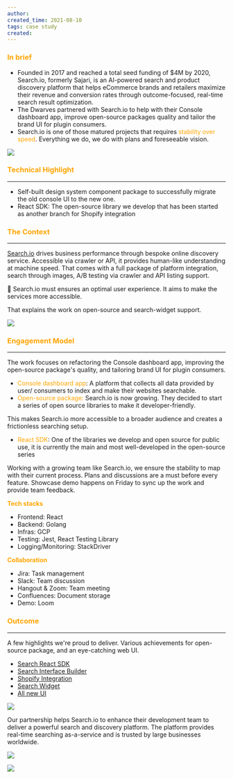 ```yaml
---
author: 
created_time: 2021-08-10
tags: case study
created: 
---
```


### <span style='color:orange'>In brief</span>

* Founded in 2017 and reached a total seed funding of $4M by 2020, Search.io, formerly Sajari, is an AI-powered search and product discovery platform that helps eCommerce brands and retailers maximize their revenue and conversion rates through outcome-focused, real-time search result optimization.
* The Dwarves partnered with Search.io to help with their Console dashboard app, improve open-source packages quality and tailor the brand UI for plugin consumers.
* Search.io is one of those matured projects that requires <span style='color:orange'>stability over speed</span><span style='color:purple'>.</span> Everything we do, we do with plans and foreseeable vision.

![](https://s3.us-west-2.amazonaws.com/secure.notion-static.com/7a648a93-91f5-43fa-a965-16f1a09eb242/Screen_Shot_2022-09-28_at_14.23.39.png?X-Amz-Algorithm=AWS4-HMAC-SHA256&X-Amz-Content-Sha256=UNSIGNED-PAYLOAD&X-Amz-Credential=AKIAT73L2G45EIPT3X45%2F20231031%2Fus-west-2%2Fs3%2Faws4_request&X-Amz-Date=20231031T202246Z&X-Amz-Expires=3600&X-Amz-Signature=c19e7bfb34482580c52df5287b8b43533dcf9c6a0aacde31d07c28303c782f28&X-Amz-SignedHeaders=host&x-id=GetObject)


### <span style='color:orange'>Technical Highlight</span>

---

* Self-built design system component package to successfully migrate the old console UI to the new one.
* React SDK: The open-source library we develop that has been started as another branch for Shopify integration

### <span style='color:orange'>The Context</span>

---

<!-- column_list 253f71c3-dd65-4982-a2fb-7b51814b1f94 -->

<!-- column 022182fa-06bb-4d25-b781-f865c53099d5 -->

[Search.io](http://search.io/) drives business performance through bespoke online discovery service. Accessible via crawler or API, it provides human-like understanding at machine speed.
That comes with a full package of platform integration, search through images, A/B testing via crawler and API listing support.


<!-- column 058e573e-b6b1-4d89-9c9e-185a6b75a16c -->

🔸 Search.io must ensures an optimal user experience. It aims to make the services more accessible. 

That explains the work on open-source and search-widget support.

![](https://s3.us-west-2.amazonaws.com/secure.notion-static.com/e40c3b80-7e40-47e1-8252-fb5eaad62c8b/search.io-2.png?X-Amz-Algorithm=AWS4-HMAC-SHA256&X-Amz-Content-Sha256=UNSIGNED-PAYLOAD&X-Amz-Credential=AKIAT73L2G45EIPT3X45%2F20231031%2Fus-west-2%2Fs3%2Faws4_request&X-Amz-Date=20231031T202246Z&X-Amz-Expires=3600&X-Amz-Signature=23cb3e86b9e7fc5be3c6b0cbc41414b5cfbbc91b79a132de8f123d349208abf5&X-Amz-SignedHeaders=host&x-id=GetObject)


### <span style='color:orange'>Engagement Model</span>

---

The work focuses on refactoring the Console dashboard app, improving the open-source package's quality, and tailoring brand UI for plugin consumers.

* <span style='color:orange'>Console dashboard app</span>: A platform that collects all data provided by user/ consumers to index and make their websites searchable. 
* <span style='color:orange'>Open-source package:</span> Search.io is now growing. They decided to start a series of open source libraries to make it developer-friendly. 

This makes Search.io more accessible to a broader audience and creates a frictionless searching setup.

* <span style='color:orange'>React SDK</span>: One of the libraries we develop and open source for public use, it is currently the main and most well-developed in the open-source series

Working with a growing team like Search.io, we ensure the stability to map with their current process. Plans and discussions are a must before every feature. Showcase demo happens on Friday to sync up the work and provide team feedback.

<!-- column_list 13f63c3a-85b4-4b6d-9f34-456773cfca4a -->

<!-- column 75770711-d8fb-4cfc-87ad-366cd45ea2cd -->

<span style='color:orange'>**Tech stacks**</span>

* Frontend: React
* Backend: Golang
* Infras: GCP
* Testing: Jest, React Testing Library
* Logging/Monitoring: StackDriver

<!-- column 37797cb7-39eb-4bb9-980c-f0b14870ef96 -->

<span style='color:orange'>**Collaboration**</span>

* Jira: Task management
* Slack: Team discussion
* Hangout & Zoom: Team meeting
* Confluences: Document storage
* Demo: Loom

### <span style='color:orange'>Outcome</span>

---

<!-- column_list 039762d0-2411-469f-b90e-3ce744505f07 -->

<!-- column 6a6276f5-e8e8-4ad7-b6d5-2d430faa6756 -->

A few highlights we're proud to deliver. Various achievements for open-source package, and an eye-catching web UI.

* <span style='color:orange'>[Search React SDK](https://www.sajari.com/blog/new-search-react-sdk)</span>
* <span style='color:orange'>[Search Interface Builder](https://www.sajari.com/blog/new-search-interface-builder)</span>
* <span style='color:orange'>[Shopify Integration](https://www.sajari.com/blog/shopify-search)</span>
* <span style='color:orange'>[Search Widget](https://docs.sajari.com/user-guide/integrating-search/widget/)</span>
* <span style='color:orange'>[All new UI](https://www.sajari.com/blog/meet-the-all-new-sajari)</span>

<!-- column 7faa84c5-e3a8-4ba3-a86a-047f60d0a9be -->

![](https://s3.us-west-2.amazonaws.com/secure.notion-static.com/5b48208b-b4fc-4c2a-a0ac-e86bb0cbce91/search.io-3.png?X-Amz-Algorithm=AWS4-HMAC-SHA256&X-Amz-Content-Sha256=UNSIGNED-PAYLOAD&X-Amz-Credential=AKIAT73L2G45EIPT3X45%2F20231031%2Fus-west-2%2Fs3%2Faws4_request&X-Amz-Date=20231031T202251Z&X-Amz-Expires=3600&X-Amz-Signature=98b4b3b6c587963b5a7e83305aa08624bf51d95bb04a3a7f9e09f3f201ebcbaa&X-Amz-SignedHeaders=host&x-id=GetObject)

Our partnership helps Search.io to enhance their development team to deliver a powerful search and discovery platform. The platform provides real-time searching as-a-service and is trusted by large businesses worldwide. 


<!-- column_list d31bacd6-5b43-475d-94f1-e9bb12f104b6 -->

<!-- column 41336ad3-5d85-48e9-aa09-21179a252674 -->

![](https://s3.us-west-2.amazonaws.com/secure.notion-static.com/c7422703-d448-46e7-ba40-df881b81ddc3/search.io-4.png?X-Amz-Algorithm=AWS4-HMAC-SHA256&X-Amz-Content-Sha256=UNSIGNED-PAYLOAD&X-Amz-Credential=AKIAT73L2G45EIPT3X45%2F20231031%2Fus-west-2%2Fs3%2Faws4_request&X-Amz-Date=20231031T202252Z&X-Amz-Expires=3600&X-Amz-Signature=6aa1720e74212247e642cad69bc74de2cbd9c070ed2ea9d3dbcc92c4d7345015&X-Amz-SignedHeaders=host&x-id=GetObject)

<!-- column e519ad25-0515-4c2a-a88f-c084aad2e880 -->

![](https://s3.us-west-2.amazonaws.com/secure.notion-static.com/ecb7e701-5e7a-45f7-b02c-4991a41f896a/search.io-5.png?X-Amz-Algorithm=AWS4-HMAC-SHA256&X-Amz-Content-Sha256=UNSIGNED-PAYLOAD&X-Amz-Credential=AKIAT73L2G45EIPT3X45%2F20231031%2Fus-west-2%2Fs3%2Faws4_request&X-Amz-Date=20231031T202252Z&X-Amz-Expires=3600&X-Amz-Signature=3c83dc45f8376eabc55f73612389ccc2a053002b8e868987bbfa2f832dbbb5a4&X-Amz-SignedHeaders=host&x-id=GetObject)
